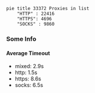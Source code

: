 
```mermaid
pie title 33372 Proxies in list
    "HTTP" : 22416
    "HTTPS": 4696
    "SOCKS" : 9860
```

### Some Info
#### Average Timeout

- mixed: 2.9s
- http: 1.5s
- https: 8.6s
- socks: 6.5s